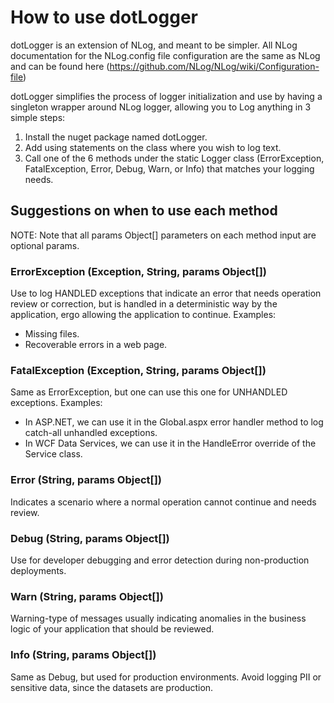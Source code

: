How to use dotLogger
=============

dotLogger is an extension of NLog, and meant to be simpler. All NLog documentation for the NLog.config file configuration are the same as NLog and can be found here (https://github.com/NLog/NLog/wiki/Configuration-file) 

dotLogger simplifies the process of logger initialization and use by having a singleton wrapper around NLog logger, allowing you to Log anything in 3 simple steps:

1. Install the nuget package named dotLogger.
2. Add using statements on the class where you wish to log text.
3. Call one of the 6 methods under the static Logger class (ErrorException, FatalException, Error, Debug, Warn, or Info) that matches your logging needs.

## Suggestions on when to use each method
NOTE: Note that all params Object[] parameters on each method input are optional params.
### ErrorException (Exception, String, params Object[])
Use to log HANDLED exceptions that indicate an error that needs operation review or correction, but is handled in a deterministic way by the application, ergo allowing the application to continue.
Examples:
- Missing files.
- Recoverable errors in a web page.

### FatalException (Exception, String, params Object[])
Same as ErrorException, but one can use this one for UNHANDLED exceptions.
Examples:
- In ASP.NET, we can use it in the Global.aspx error handler method to log catch-all unhandled exceptions.
- In WCF Data Services, we can use it in the HandleError override of the Service class.

### Error (String, params Object[])
Indicates a scenario where a normal operation cannot continue and needs review.

### Debug (String, params Object[])
Use for developer debugging and error detection during non-production deployments.

### Warn (String, params Object[])
Warning-type of messages usually indicating anomalies in the business logic of your application that should be reviewed.

### Info (String, params Object[])
Same as Debug, but used for production environments. Avoid logging PII or sensitive data, since the datasets are production.
